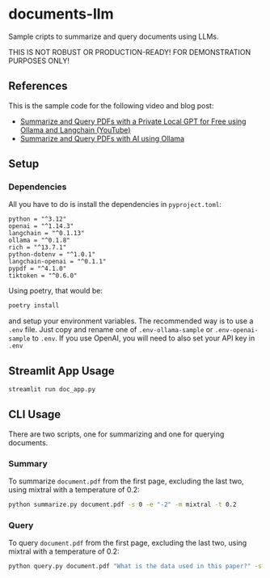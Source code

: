 # documents-llm

Sample cripts to summarize and query documents using LLMs.

THIS IS NOT ROBUST OR PRODUCTION-READY! FOR DEMONSTRATION PURPOSES ONLY!

## References

This is the sample code for the following video and blog post:

- [Summarize and Query PDFs with a Private Local GPT for Free using Ollama and Langchain (YouTube)](https://youtu.be/Tnu_ykn1HmI)
- [Summarize and Query PDFs with AI using Ollama](https://vincent.codes.finance/posts/documents-llm/)

## Setup

### Dependencies

All you have to do is install the dependencies in `pyproject.toml`:
```
python = "^3.12"
openai = "^1.14.3"
langchain = "^0.1.13"
ollama = "^0.1.8"
rich = "^13.7.1"
python-dotenv = "^1.0.1"
langchain-openai = "^0.1.1"
pypdf = "^4.1.0"
tiktoken = "^0.6.0"
```

Using poetry, that would be:

```bash
poetry install
```

and setup your environment variables. The recommended way is to use a `.env` file. Just copy
and rename one of `.env-ollama-sample` or `.env-openai-sample` to `.env`. If you use
OpenAI, you will need to also set your API key in `.env`


## Streamlit App Usage

```bash
streamlit run doc_app.py
```

## CLI Usage

There are two scripts, one for summarizing and one for querying documents.

### Summary

To summarize `document.pdf` from the first page, excluding the last two, using mixtral with a temperature of 0.2:

```bash
python summarize.py document.pdf -s 0 -e "-2" -m mixtral -t 0.2
```

### Query

To query `document.pdf` from the first page, excluding the last two, using mixtral with a temperature of 0.2:

```bash
python query.py document.pdf "What is the data used in this paper?" -s 0 -e "-2" -m mixtral -t 0.2
```